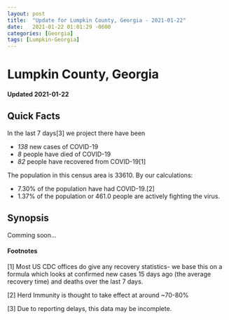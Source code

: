 ```yaml
---
layout: post
title:  "Update for Lumpkin County, Georgia - 2021-01-22"
date:   2021-01-22 01:01:29 -0600
categories: [Georgia]
tags: [Lumpkin-Georgia]
---
```


# Lumpkin County, Georgia
#### Updated 2021-01-22

## Quick Facts

In the last 7 days[3] we project there have been
- *138* new cases of COVID-19
- *8* people have died of COVID-19
- *82* people have recovered from COVID-19[1]

The population in this census area is 33610. By our calculations:
- 7.30% of the population have had COVID-19.[2]
- 1.37% of the population or 461.0 people are actively fighting the virus.

## Synopsis

Comming soon...


#### Footnotes

[1] Most US CDC offices do give any recovery statistics- we base this on a formula which looks at confirmed new cases
15 days ago (the average recovery time) and deaths over the last 7 days.

[2] Herd Immunity is thought to take effect at around ~70-80%

[3] Due to reporting delays, this data may be incomplete.
 
    